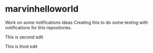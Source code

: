 # marvinhelloworld
Work on some notifications ideas
Creating this to do some testing with notifications for this repositories.

This is second edit

This is third edit
